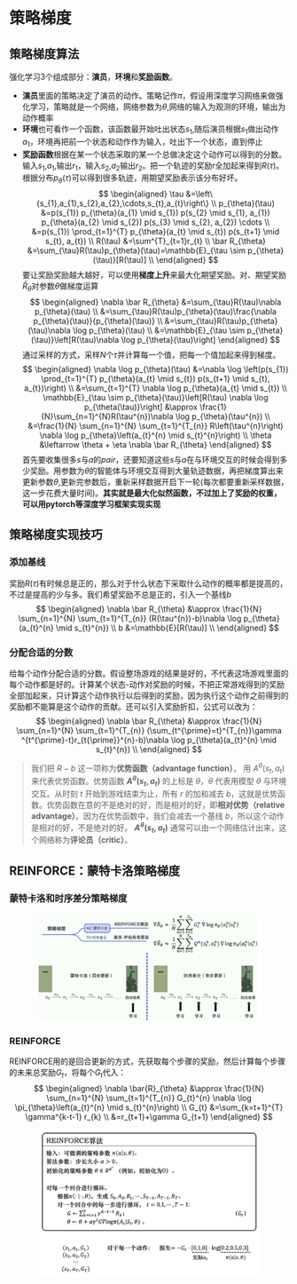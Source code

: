 # 策略梯度

## 策略梯度算法
强化学习3个组成部分：**演员**，**环境**和**奖励函数**。
* **演员**里面的策略决定了演员的动作。策略记作$\pi$，假设用深度学习网络来做强化学习，策略就是一个网络，网络参数为$\theta$,网络的输入为观测的环境，输出为动作概率
* **环境**也可看作一个函数，该函数最开始吐出状态$s_{1}$,随后演员根据$s_{1}$做出动作$a_{1}$，环境再把前一个状态和动作作为输入，吐出下一个状态，直到停止
* **奖励函数**根据在某一个状态采取的某一个总做决定这个动作可以得到的分数。输入$s_{1}$,$a_{1}$,输出$r_{1}$，输入$s_{2}$,$a_{2}$输出$r_{2}$。把一个轨迹的奖励r全加起来得到$R(\tau)$。根据分布$p_{\theta}(\tau)$可以得到很多轨迹，用期望奖励表示该分布好坏。
$$
\begin{aligned}
\tau
&=\left\{s_{1},a_{1},s_{2},a_{2},\cdots,s_{t},a_{t}\right\} \\
p_{\theta}(\tau)
&=p(s_{1}) p_{\theta}(a_{1} \mid s_{1}) p(s_{2} \mid s_{1}, a_{1}) p_{\theta}(a_{2} \mid s_{2}) p(s_{3} \mid s_{2}, a_{2}) \cdots \\
&=p(s_{1}) \prod_{t=1}^{T} p_{\theta}(a_{t} \mid s_{t}) p(s_{t+1} \mid s_{t}, a_{t}) \\
R(\tau)
&=\sum^{T}_{t=1}r_{t} \\
\bar R_{\theta}
&=\sum_{\tau}R(\tau)p_{\theta}(\tau)=\mathbb{E}_{\tau \sim p_{\theta}(\tau)}[R(\tau)] \\
\end{aligned}
$$
要让奖励奖励越大越好，可以使用**梯度上升**来最大化期望奖励。对、期望奖励$\bar R_{\theta}$对参数$\theta$做梯度运算
$$
\begin{aligned}
\nabla \bar R_{\theta}
&=\sum_{\tau}R(\tau)\nabla p_{\theta}(\tau) \\
&=\sum_{\tau}R(\tau)p_{\theta}(\tau)\frac{\nabla p_{\theta}(\tau)}{p_{\theta}(\tau)} \\
&=\sum_{\tau}R(\tau)p_{\theta}(\tau)\nabla \log p_{\theta}(\tau) \\
&=\mathbb{E}_{\tau \sim p_{\theta}(\tau)}\left[R(\tau)\nabla \log p_{\theta}(\tau)\right]
\end{aligned}
$$
通过采样的方式，采样$N$个$\tau$并计算每一个值，把每一个值加起来得到梯度。
$$
\begin{aligned}
\nabla \log p_{\theta}(\tau) 
&=\nabla \log \left(p(s_{1}) \prod_{t=1}^{T} p_{\theta}(a_{t} \mid s_{t}) p(s_{t+1} \mid s_{t}, a_{t})\right) \\
&=\sum_{t=1}^{T} \nabla \log p_{\theta}(a_{t} \mid s_{t}) \\
\mathbb{E}_{\tau \sim p_{\theta}(\tau)}\left[R(\tau) \nabla \log p_{\theta(\tau)}\right] 
&\approx \frac{1}{N}\sum_{n=1}^{N}R(\tau^{n})\nabla \log p_{\theta}(\tau^{n}) \\
&=\frac{1}{N} \sum_{n=1}^{N} \sum_{t=1}^{T_{n}} R\left(\tau^{n}\right) \nabla \log p_{\theta}\left(a_{t}^{n} \mid s_{t}^{n}\right) \\
\theta &\leftarrow \theta + \eta \nabla \bar R_{\theta}
\end{aligned}
$$
首先要收集很多$s$与$a$的$pair$，还要知道这些$s$与$a$在与环境交互的时候会得到多少奖励。用参数为$\theta$的智能体与环境交互得到大量轨迹数据，再把梯度算出来更新参数$\theta$,更新完参数后，重新采样数据开启下一轮(每次都要重新采样数据，这一步花费大量时间)。**其实就是最大化似然函数，不过加上了奖励的权重，可以用pytorch等深度学习框架实现实现**
## 策略梯度实现技巧
### 添加基线
奖励$R(\tau)$有时候总是正的，那么对于什么状态下采取什么动作的概率都是提高的，不过是提高的少与多。我们希望奖励不总是正的，引入一个基线$b$
$$
\begin{aligned}
\nabla \bar R_{\theta} 
&\approx \frac{1}{N} \sum_{n=1}^{N} \sum_{t=1}^{T_{n}} (R(\tau^{n})-b)\nabla \log p_{\theta}(a_{t}^{n} \mid s_{t}^{n}) \\
b
&=\mathbb{E}[R(\tau)] \\
\end{aligned}
$$
### 分配合适的分数
给每个动作分配合适的分数。假设整场游戏的结果是好的，不代表这场游戏里面的每个动作都是好的。计算某个状态-动作对奖励的时候，不把正常游戏得到的奖励全部加起来，只计算这个动作执行以后得到的奖励，因为执行这个动作之前得到的奖励都不能算是这个动作的贡献。还可以引入奖励折扣，公式可以改为：
$$
\begin{aligned}
\nabla \bar R_{\theta} 
&\approx \frac{1}{N} \sum_{n=1}^{N} \sum_{t=1}^{T_{n}} (\sum_{t^{\prime}=t}^{T_{n}}\gamma ^{t^{\prime}-t}r_{t{\prime}}^{n}-b)\nabla \log p_{\theta}(a_{t}^{n} \mid s_{t}^{n}) \\
\end{aligned}
$$
>我们把 $R-b$ 这一项称为**优势函数（advantage function）**， 用 $A^{\theta}(s_t,a_t)$ 来代表优势函数。优势函数 **$A^{\theta}(s_{t}, a_{t})$** 的上标是 $\theta$，$\theta$ 代表用模型 $\theta$ 与环境交互。从时刻 $t$ 开始到游戏结束为止，所有 $r$ 的加和减去 $b$，这就是优势函数。优势函数在意的不是绝对的好，而是相对的好，即**相对优势（relative advantage）**。因为在优势函数中，我们会减去一个基线 $b$，所以这个动作是相对的好，不是绝对的好。 **$A^{\theta}(s_{t}, a_{t})$** 通常可以由一个网络估计出来，这个网络称为**评论员（critic）**。 

## REINFORCE：蒙特卡洛策略梯度
### 蒙特卡洛和时序差分策略梯度

<div align='center'>
<img src="../images/c3/蒙特卡洛和时序差分.png" alt="Q学习" width="400">
</div>

### REINFORCE
REINFORCE用的是回合更新的方式，先获取每个步骤的奖励，然后计算每个步骤的未来总奖励$G_{t}$，将每个$G_{t}$代入：
$$
\begin{aligned}
\nabla \bar{R}_{\theta} &\approx \frac{1}{N} \sum_{n=1}^{N} \sum_{t=1}^{T_{n}} G_{t}^{n} \nabla \log \pi_{\theta}\left(a_{t}^{n} \mid s_{t}^{n}\right) \\
G_{t}
&=\sum_{k=t+1}^{T} \gamma^{k-t-1} r_{k} \\
&=r_{t+1}+\gamma G_{t+1}
\end{aligned}
$$
<div align='center'>
<img src="../images/c3/REINFORCE.png" alt="Q学习" width="400">
</div>